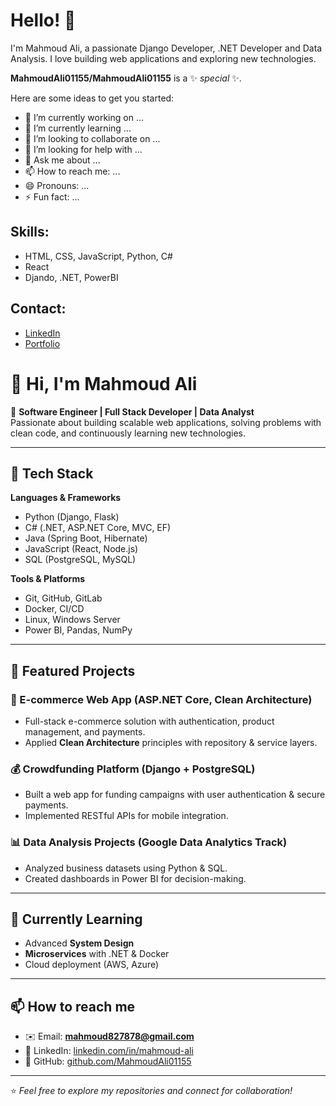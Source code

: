 # Hello! 👋
I'm Mahmoud Ali, a passionate Django Developer, .NET Developer and Data Analysis. I love building web applications and exploring new technologies.


**MahmoudAli01155/MahmoudAli01155** is a ✨ _special_ ✨.

Here are some ideas to get you started:

- 🔭 I’m currently working on ...
- 🌱 I’m currently learning ...
- 👯 I’m looking to collaborate on ...
- 🤔 I’m looking for help with ...
- 💬 Ask me about ...
- 📫 How to reach me: ...
- 😄 Pronouns: ...
- ⚡ Fun fact: ...

## Skills:
- HTML, CSS, JavaScript, Python, C#
- React
- Djando, .NET, PowerBI

## Contact:
- [LinkedIn](https://www.linkedin.com/in/mahmoud-ali-ahmed/)
- [Portfolio](https://github.com/MahmoudAli01155)

# 👋 Hi, I'm Mahmoud Ali  

🚀 **Software Engineer | Full Stack Developer | Data Analyst**  
Passionate about building scalable web applications, solving problems with clean code, and continuously learning new technologies.  

---

## 🔧 Tech Stack  

**Languages & Frameworks**  
- Python (Django, Flask)  
- C# (.NET, ASP.NET Core, MVC, EF)  
- Java (Spring Boot, Hibernate)  
- JavaScript (React, Node.js)  
- SQL (PostgreSQL, MySQL)  

**Tools & Platforms**  
- Git, GitHub, GitLab  
- Docker, CI/CD  
- Linux, Windows Server  
- Power BI, Pandas, NumPy  

---

## 📌 Featured Projects  

### 🛒 E-commerce Web App (ASP.NET Core, Clean Architecture)  
- Full-stack e-commerce solution with authentication, product management, and payments.  
- Applied **Clean Architecture** principles with repository & service layers.  

### 💰 Crowdfunding Platform (Django + PostgreSQL)  
- Built a web app for funding campaigns with user authentication & secure payments.  
- Implemented RESTful APIs for mobile integration.  

### 📊 Data Analysis Projects (Google Data Analytics Track)  
- Analyzed business datasets using Python & SQL.  
- Created dashboards in Power BI for decision-making.  

---

## 🌱 Currently Learning  
- Advanced **System Design**  
- **Microservices** with .NET & Docker  
- Cloud deployment (AWS, Azure)  

---

## 📫 How to reach me  
- ✉️ Email: **mahmoud827878@gmail.com**  
- 💼 LinkedIn: [linkedin.com/in/mahmoud-ali](https://www.linkedin.com/in/mahmoud-ali)  
- 🐙 GitHub: [github.com/MahmoudAli01155](https://github.com/MahmoudAli01155)  

---

⭐️ *Feel free to explore my repositories and connect for collaboration!*  
